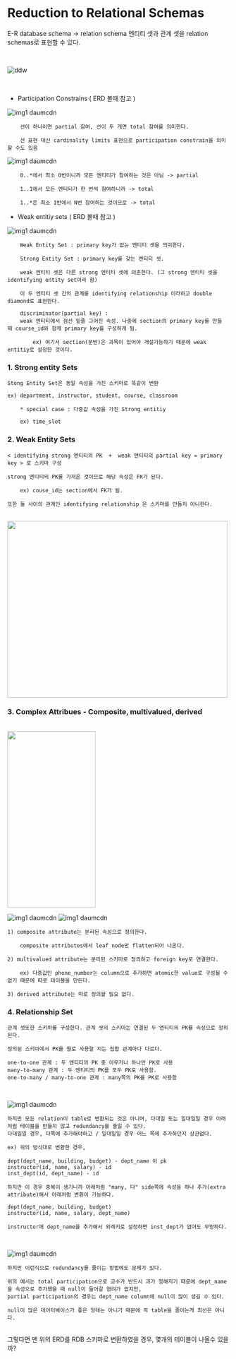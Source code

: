 # Reduction to Relational Schemas

E-R database schema -> relation schema
엔티티 셋과 관계 셋을 relation schemas로 표현할 수 있다.

<br/>


![ddw](https://user-images.githubusercontent.com/42952074/215301234-2280fe36-2ac7-4e15-9133-1e3a064f6156.png)

<br/>


* Participation Constrains ( ERD 볼때 참고 )
    
![img1 daumcdn](https://user-images.githubusercontent.com/42952074/215305074-a7904963-824f-4003-83f8-7fd356953a7e.png)

        
        선이 하나이면 partial 참여, 선이 두 개면 total 참여를 의미한다.

        선 표현 대신 cardinality limits 표현으로 participation constrain을 의미할 수도 있음
        
![img1 daumcdn](https://user-images.githubusercontent.com/42952074/215305097-15f9b736-286c-4148-95cd-0a417d58205d.png)
        
        0..*에서 최소 0번이니까 모든 엔티티가 참여하는 것은 아님 -> partial

        1..1에서 모든 엔티티가 한 번씩 참여하니까 -> total

        1..*은 최소 1번에서 N번 참여하는 것이므로 -> total

* Weak entitiy sets ( ERD 볼때 참고 )

![img1 daumcdn](https://user-images.githubusercontent.com/42952074/215305211-61fa5c53-c7bf-4509-9ce6-518198443acc.png)

        Weak Entity Set : primary key가 없는 엔티티 셋을 의미한다.

        Strong Entity Set : primary key를 갖는 엔티티 셋.

        weak 엔티티 셋은 다른 strong 엔티티 셋에 의존한다. (그 strong 엔티티 셋을 identifying entity set이라 함)

        이 두 엔티티 셋 간의 관계를 identifying relationship 이라하고 double diamond로 표현한다.

        discriminator(partial key) : 
        weak 엔티티에서 점선 밑줄 그어진 속성. 나중에 section의 primary key를 만들 때 course_id와 함께 primary key를 구성하게 됨.
        
            ex) 여기서 section(분반)은 과목이 있어야 개설가능하기 때문에 weak entitiy로 설정한 것이다.


### 1. Strong entity Sets

    Stong Entity Set은 동일 속성을 가진 스키마로 똑같이 변환
    
    ex) department, instructor, student, course, classroom
    
        * special case : 다중값 속성을 가진 Strong entitiy
        
        ex) time_slot
   

### 2. Weak Entity Sets

    < identifying strong 엔티티의 PK  +  weak 엔티티의 partial key = primary key > 로 스키마 구성

    strong 엔티티의 PK를 가져온 것이므로 해당 속성은 FK가 된다.
    
        ex) couse_id는 section에서 FK가 됨.
        
    또한 둘 사이의 관계인 identifying relationship 은 스키마를 만들지 아니한다.
    
<br/>
<img src="https://user-images.githubusercontent.com/42952074/215302118-fb5fe708-1723-44d3-a34d-4ffed30de3fc.png" width="500" height="400"/>
<br/>

### 3. Complex Attribues - Composite, multivalued, derived
<br/>
<img src="https://user-images.githubusercontent.com/42952074/215302637-2c8888e8-fd05-4acf-8ace-8775d5e8db6f.png" width="200" height="400"/>
<br/>

![img1 daumcdn](https://user-images.githubusercontent.com/42952074/215302769-41f83fef-32a3-4813-911f-a18717de4faa.png)
![img1 daumcdn](https://user-images.githubusercontent.com/42952074/215302772-6ec9ad41-78eb-4909-af66-7bed9da6362f.png)



    1) composite attribute는 분리된 속성으로 정의한다.

        composite attributes에서 leaf node만 flatten되어 나온다.
    
    2) multivalued attribute는 분리된 스키마로 정의하고 foreign key로 연결한다.
    
        ex) 다중값인 phone_number는 column으로 추가하면 atomic한 value로 구성될 수 없기 때문에 따로 테이블을 만든다.
    
    3) derived attribute는 따로 정의할 필요 없다.
    


### 4. Relationship Set

    관계 셋또한 스키마를 구성한다. 관계 셋의 스키마는 연결된 두 엔티티의 PK를 속성으로 정의된다. 
    
    정의된 스키마에서 PK를 뭘로 사용할 지는 집합 관계마다 다르다.
    
    one-to-one 관계 : 두 엔티티의 PK 중 아무거나 하나만 PK로 사용
    many-to-many 관계 : 두 엔티티의 PK를 모두 PK로 사용함.
    one-to-many / many-to-one 관계 : many쪽의 PK를 PK로 사용함
    
<br/>    

![img1 daumcdn](https://user-images.githubusercontent.com/42952074/215303760-a29f86fe-69e7-4d91-a1f2-fe0b90301652.png)


    하지만 모든 relation이 table로 변환되는 것은 아니며, 다대일 또는 일대일일 경우 아래처럼 테이블을 만들지 않고 redundancy를 줄일 수 있다.
    다대일일 경우, 다쪽에 추가해야하고 / 일대일일 경우 어느 쪽에 추가하던지 상관없다.
   
    ex) 위의 방식대로 변환한 경우,
   
    dept(dept_name, building, budget) - dept_name 이 pk
    instructor(id, name, salary) - id
    inst_dept(id, dept_name) - id

    하지만 이 경우 중복이 생기니까 아래처럼 "many, 다" side쪽에 속성을 하나 추가(extra attribute)해서 아래처럼 변환이 가능하다.

    dept(dept_name, building, budget)
    instructor(id, name, salary, dept_name)
    
    instructor에 dept_name을 추가해서 외래키로 설정하면 inst_dept가 없어도 무방하다.

<br/>

![img1 daumcdn](https://user-images.githubusercontent.com/42952074/215304014-9f49d23a-223c-48c7-b2c5-9e3f8ac16345.png)


    하지만 이런식으로 redundancy를 줄이는 방법에도 문제가 있다. 
    
    위의 예시는 total participation으로 교수가 반드시 과가 정해지기 때문에 dept_name을 속성으로 추가했을 때 null이 들어갈 염려가 없지만,
    partial participation의 경우는 dept_name column에 null이 많이 생길 수 있다.
    
    null이 많은 데이터베이스가 좋은 형태는 아니기 때문에 꼭 table을 줄이는게 최선은 아니다.
    
  
  <br/>
  그렇다면 맨 위의 ERD를 RDB 스키마로 변환하였을 경우, 몇개의 테이블이 나올수 있을까?
